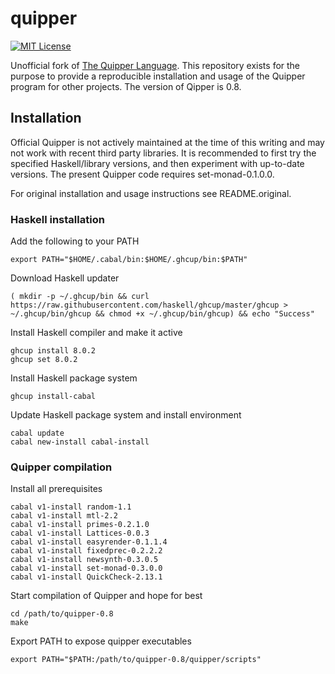 # quipper
[![MIT License](https://img.shields.io/badge/license-MIT-blue.svg)](./LICENSE)

Unofficial fork of [The Quipper Language](https://www.mathstat.dal.ca/~selinger/quipper/). This repository exists for the purpose to provide a 
reproducible installation and usage of the Quipper program for other projects. The version of Qipper is 0.8.

## Installation

Official Quipper is not actively maintained at the time of this
writing and may not work with recent third party libraries. It is
recommended to first try the specified Haskell/library versions, and
then experiment with up-to-date versions.
The present Quipper code requires set-monad-0.1.0.0.

For original installation and usage instructions see README.original.

### Haskell installation

Add the following to your PATH
```
export PATH="$HOME/.cabal/bin:$HOME/.ghcup/bin:$PATH"
```

Download Haskell updater
```
( mkdir -p ~/.ghcup/bin && curl https://raw.githubusercontent.com/haskell/ghcup/master/ghcup > ~/.ghcup/bin/ghcup && chmod +x ~/.ghcup/bin/ghcup) && echo "Success"
```

Install Haskell compiler and make it active
```
ghcup install 8.0.2
ghcup set 8.0.2
```
Install Haskell package system
```
ghcup install-cabal
```
Update Haskell package system and install environment
```
cabal update
cabal new-install cabal-install
```

### Quipper compilation

Install all prerequisites
```
cabal v1-install random-1.1
cabal v1-install mtl-2.2
cabal v1-install primes-0.2.1.0
cabal v1-install Lattices-0.0.3
cabal v1-install easyrender-0.1.1.4
cabal v1-install fixedprec-0.2.2.2
cabal v1-install newsynth-0.3.0.5
cabal v1-install set-monad-0.3.0.0
cabal v1-install QuickCheck-2.13.1 
```

Start compilation of Quipper and hope for best
```
cd /path/to/quipper-0.8
make
```

Export PATH to expose quipper executables
```
export PATH="$PATH:/path/to/quipper-0.8/quipper/scripts"
```

